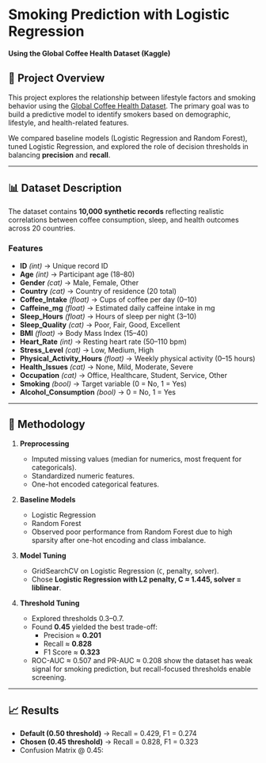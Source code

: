# Smoking Prediction with Logistic Regression  
**Using the Global Coffee Health Dataset (Kaggle)**  

## 📌 Project Overview  
This project explores the relationship between lifestyle factors and smoking behavior using the [Global Coffee Health Dataset](https://www.kaggle.com/datasets/uom190346a/global-coffee-health-dataset/data). The primary goal was to build a predictive model to identify smokers based on demographic, lifestyle, and health-related features.  

We compared baseline models (Logistic Regression and Random Forest), tuned Logistic Regression, and explored the role of decision thresholds in balancing **precision** and **recall**.  

---

## 📊 Dataset Description  
The dataset contains **10,000 synthetic records** reflecting realistic correlations between coffee consumption, sleep, and health outcomes across 20 countries.  

### **Features**  
- **ID** *(int)* → Unique record ID  
- **Age** *(int)* → Participant age (18–80)  
- **Gender** *(cat)* → Male, Female, Other  
- **Country** *(cat)* → Country of residence (20 total)  
- **Coffee_Intake** *(float)* → Cups of coffee per day (0–10)  
- **Caffeine_mg** *(float)* → Estimated daily caffeine intake in mg  
- **Sleep_Hours** *(float)* → Hours of sleep per night (3–10)  
- **Sleep_Quality** *(cat)* → Poor, Fair, Good, Excellent  
- **BMI** *(float)* → Body Mass Index (15–40)  
- **Heart_Rate** *(int)* → Resting heart rate (50–110 bpm)  
- **Stress_Level** *(cat)* → Low, Medium, High  
- **Physical_Activity_Hours** *(float)* → Weekly physical activity (0–15 hours)  
- **Health_Issues** *(cat)* → None, Mild, Moderate, Severe  
- **Occupation** *(cat)* → Office, Healthcare, Student, Service, Other  
- **Smoking** *(bool)* → Target variable (0 = No, 1 = Yes)  
- **Alcohol_Consumption** *(bool)* → 0 = No, 1 = Yes  

---

## 🔎 Methodology  
1. **Preprocessing**  
   - Imputed missing values (median for numerics, most frequent for categoricals).  
   - Standardized numeric features.  
   - One-hot encoded categorical features.  

2. **Baseline Models**  
   - Logistic Regression  
   - Random Forest  
   - Observed poor performance from Random Forest due to high sparsity after one-hot encoding and class imbalance.  

3. **Model Tuning**  
   - GridSearchCV on Logistic Regression (`C`, penalty, solver).  
   - Chose **Logistic Regression with L2 penalty, C ≈ 1.445, solver = liblinear**.  

4. **Threshold Tuning**  
   - Explored thresholds 0.3–0.7.  
   - Found **0.45** yielded the best trade-off:  
     - Precision ≈ **0.201**  
     - Recall ≈ **0.828**  
     - F1 Score ≈ **0.323**  
   - ROC-AUC ≈ 0.507 and PR-AUC ≈ 0.208 show the dataset has weak signal for smoking prediction, but recall-focused thresholds enable screening.  

---

## 📈 Results  
- **Default (0.50 threshold)** → Recall = 0.429, F1 = 0.274  
- **Chosen (0.45 threshold)** → Recall = 0.828, F1 = 0.323  
- Confusion Matrix @ 0.45:  
